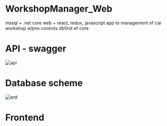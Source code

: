 # WorkshopManager_Web
mssql + .net core web + react, redux, javascript app to management of car workshop
wijmo controls
dbfirst ef core
# API - swagger
![api](https://user-images.githubusercontent.com/25565263/115160221-616d7000-a097-11eb-892c-bc89f530e515.gif)

# Database scheme
![erd](https://user-images.githubusercontent.com/25565263/115145712-3c570e00-a053-11eb-957f-75f97df2b77b.PNG)

# Frontend
